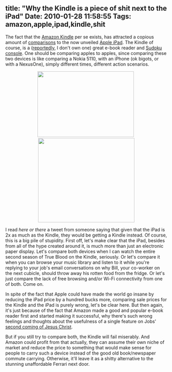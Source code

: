 title: "Why the Kindle is a piece of shit next to the iPad"
Date: 2010-01-28 11:58:55
Tags: amazon,apple,ipad,kindle,shit
---
<p>The fact that the <a href="http://en.wikipedia.org/wiki/Amazon_Kindle">Amazon Kindle</a> per se exists, has attracted a copious amount of <a href="http://www.huffingtonpost.com/2010/01/27/ipad-vs-kindle-will-apple_n_437632.html">comparisons</a> to the now unveiled <a href="http://www.apple.com/ipad/">Apple iPad</a>. The Kindle of course, is a (<a href="http://www.techcrunch.com/2009/04/16/300000-kindle-2s-sold-to-date/">reportedly</a>, I don't own one) great e-book reader and <a href="http://www.techcrunch.com/2010/01/20/kindle-apps/">Sudoku console</a>. One should be comparing apples to apples, since comparing these two devices is like comparing a Nokia 5110, with an iPhone (ok bigots, or with a NexusOne), simply different times, different action scenarios.</p>
<p style="text-align: center; "><a href="http://damog.net/old/stereonaut/2010/01/draft_lens6658522module53931922photo_1251308001Apple-and-Orange.jpg"><img alt="" title="draft_lens6658522module53931922photo_1251308001Apple-and-Orange" width="300" height="205" class="aligncenter size-medium wp-image-1084" src="http://damog.net/old/stereonaut/2010/01/draft_lens6658522module53931922photo_1251308001Apple-and-Orange-300x205.jpg" /></a>&nbsp;<a href="http://damog.net/old/stereonaut/2010/01/nokia5110camera.jpg"><img alt="" title="nokia5110camera" width="300" height="263" class="aligncenter size-medium wp-image-1085" src="http://damog.net/old/stereonaut/2010/01/nokia5110camera-300x263.jpg" /></a></p>
<p>I read <em>here or there</em> a tweet from someone saying that given that the iPad is 2x as much as the Kindle, they would be getting a Kindle instead. Of course, this is a big pile of stupidity. First off, let's make clear that the iPad, besides from all of the hype created around it, is much more than just an electronic paper display. Let's compare both devices when I can watch the entire second season of True Blood on the Kindle, seriously. Or let's compare it when you can browse your music library and listen to it while you're replying to your job's email conversations on why Bill, your co-worker on the next cubicle, should throw away his rotten food from the fridge. Or let's just compare the lack of free browsing and/or Wi-Fi connectivity from one of both. Come on.</p>
<p>In spite of the fact that Apple could have made the world go insane by reducing the iPad price by a hundred bucks more, comparing sale prices for the Kindle and the iPad is purely wrong, let's be clear here. But then again, it's just because of the fact that Amazon made a good and popular e-book reader first and started making it successful, why there's such wrong feelings and thoughts about the usefulness of a single feature on Jobs' <a href="http://twitter.com/soapnana/status/8258274286">second coming of Jesus Christ</a>.</p>
<p>But if you still try to compare both, the Kindle will fail miserably. And Amazon could profit from that actually, they can assume their own niche of market and reduce the price to something that would make sense for people to carry such a device instead of the good old book/newspaper commute carrying. Otherwise, it'll leave it as a shitty alternative to the stunning unaffordable Ferrari next door.</p>
<p>&nbsp;</p>